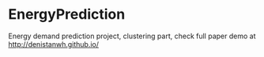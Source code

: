 # EnergyPrediction
Energy demand prediction project, clustering part, check full paper demo at http://denistanwh.github.io/
